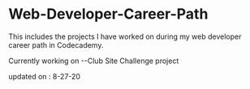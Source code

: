 # Web-Developer-Career-Path
This includes the projects I have worked on during my web developer career path in Codecademy.



Currently working on --Club Site Challenge project



updated on : 8-27-20
